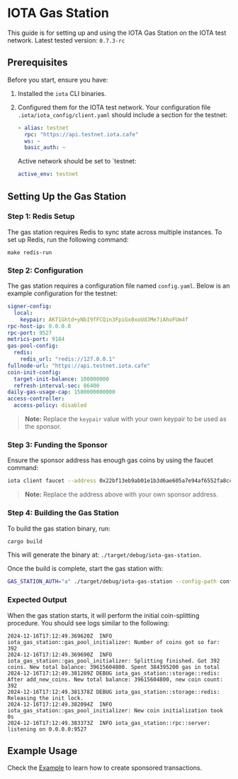# IOTA Gas Station

This guide is for setting up and using the IOTA Gas Station on the IOTA test network.
Latest tested version: `0.7.3-rc`

## Prerequisites

Before you start, ensure you have:

1. Installed the `iota` CLI binaries.
2. Configured them for the IOTA test network.
    Your configuration file `.iota/iota_config/client.yaml` should include a section for the testnet:

    ```yaml
    - alias: testnet
      rpc: "https://api.testnet.iota.cafe"
      ws: ~
      basic_auth: ~
    ```

    Active network should be set to `testnet:

    ```yaml
    active_env: testnet
    ```

## Setting Up the Gas Station

### Step 1: Redis Setup

The gas station requires Redis to sync state across multiple instances.
To set up Redis, run the following command:

```shell
make redis-run
```

### Step 2: Configuration

The gas station requires a configuration file named `config.yaml`. Below is an example configuration for the testnet:

```yaml
signer-config:
  local:
    keypair: AKT1Ghtd+yNbI9fFCQin3FpiGx8xoUdJMe7iAhoFUm4f
rpc-host-ip: 0.0.0.0
rpc-port: 9527
metrics-port: 9184
gas-pool-config:
  redis:
    redis_url: "redis://127.0.0.1"
fullnode-url: "https://api.testnet.iota.cafe"
coin-init-config:
  target-init-balance: 100000000
  refresh-interval-sec: 86400
daily-gas-usage-cap: 1500000000000
access-controller:
  access-policy: disabled
```

> **Note:** Replace the `keypair` value with your own keypair to be used as the sponsor.

### Step 3: Funding the Sponsor

Ensure the sponsor address has enough gas coins by using the faucet command:

```bash
iota client faucet --address 0x22bf13eb9ab01e1b3d6ae605a7e94af6552fa8ccab81c2ef9b50be1653eb9f9d
```

> **Note:** Replace the address above with your own sponsor address.

### Step 4: Building the Gas Station

To build the gas station binary, run:

```bash
cargo build
```

This will generate the binary at: `./target/debug/iota-gas-station`.

Once the build is complete, start the gas station with:

```bash
GAS_STATION_AUTH="a" ./target/debug/iota-gas-station --config-path config.yaml
```

### Expected Output

When the gas station starts, it will perform the initial coin-splitting procedure. You should see logs similar to the following:

```log
2024-12-16T17:12:49.369620Z  INFO iota_gas_station::gas_pool_initializer: Number of coins got so far: 392
2024-12-16T17:12:49.369690Z  INFO iota_gas_station::gas_pool_initializer: Splitting finished. Got 392 coins. New total balance: 39615604800. Spent 384395200 gas in total
2024-12-16T17:12:49.381289Z DEBUG iota_gas_station::storage::redis: After add_new_coins. New total balance: 39615604800, new coin count: 392
2024-12-16T17:12:49.381378Z DEBUG iota_gas_station::storage::redis: Releasing the init lock.
2024-12-16T17:12:49.382094Z  INFO iota_gas_station::gas_pool_initializer: New coin initialization took 0s
2024-12-16T17:12:49.383373Z  INFO iota_gas_station::rpc::server: listening on 0.0.0.0:9527
```

## Example Usage

Check the [Example](create_transaction.rs) to learn how to create sponsored transactions.
